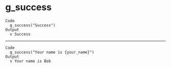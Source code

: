 # g_success

    Code
      g_success("Success")
    Output
      v Success

---

    Code
      g_success("Your name is {your_name}")
    Output
      v Your name is Bob

